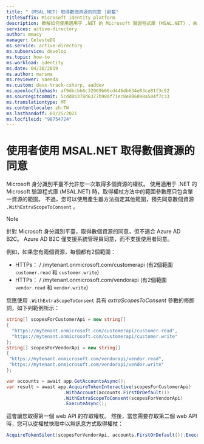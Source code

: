 ```yaml
---
title: " (MSAL.NET) 取得數個資源的同意 |蔚藍"
titleSuffix: Microsoft identity platform
description: 瞭解如何使用適用于 .NET 的 Microsoft 驗證程式庫 (MSAL.NET) ，來為數個資源取得預先同意。
services: active-directory
author: mmacy
manager: CelesteDG
ms.service: active-directory
ms.subservice: develop
ms.topic: how-to
ms.workload: identity
ms.date: 04/30/2019
ms.author: marsma
ms.reviewer: saeeda
ms.custom: devx-track-csharp, aaddev
ms.openlocfilehash: af9dbcbb6c32969b66cd446db634e83ce81f3c92
ms.sourcegitcommit: 5cdd0b378d6377b98af71ec8e886098a504f7c33
ms.translationtype: MT
ms.contentlocale: zh-TW
ms.lasthandoff: 01/25/2021
ms.locfileid: "98754724"
---
```

# <a name="user-gets-consent-for-several-resources-using-msalnet"></a>使用者使用 MSAL.NET 取得數個資源的同意
Microsoft 身分識別平臺不允許您一次取得多個資源的權杖。 使用適用于 .NET 的 Microsoft 驗證程式庫 (MSAL.NET) 時，取得權杖方法中的範圍參數應只包含單一資源的範圍。 不過，您可以使用產生器方法指定其他範圍，預先同意數個資源 `.WithExtraScopeToConsent` 。

> [!NOTE]
> 針對 Microsoft 身分識別平臺，取得數個資源的同意，但不適合 Azure AD B2C。 Azure AD B2C 僅支援系統管理員同意，而不支援使用者同意。

例如，如果您有兩個資源，每個都有2個範圍：

- HTTPs： \/ /mytenant.onmicrosoft.com/customerapi (有2個範圍 `customer.read` 和 `customer.write`) 
- HTTPs： \/ /mytenant.onmicrosoft.com/vendorapi (有2個範圍 `vendor.read` 和 `vendor.write`) 

您應使用 `.WithExtraScopeToConsent` 具有 *extraScopesToConsent* 參數的修飾詞，如下列範例所示：

```csharp
string[] scopesForCustomerApi = new string[]
{
  "https://mytenant.onmicrosoft.com/customerapi/customer.read",
  "https://mytenant.onmicrosoft.com/customerapi/customer.write"
};
string[] scopesForVendorApi = new string[]
{
 "https://mytenant.onmicrosoft.com/vendorapi/vendor.read",
 "https://mytenant.onmicrosoft.com/vendorapi/vendor.write"
};

var accounts = await app.GetAccountsAsync();
var result = await app.AcquireTokenInteractive(scopesForCustomerApi)
                     .WithAccount(accounts.FirstOrDefault())
                     .WithExtraScopeToConsent(scopesForVendorApi)
                     .ExecuteAsync();
```

這會讓您取得第一個 web API 的存取權杖。 然後，當您需要存取第二個 web API 時，您可以從權杖快取中以無訊息方式取得權杖：

```csharp
AcquireTokenSilent(scopesForVendorApi, accounts.FirstOrDefault()).ExecuteAsync();
```
